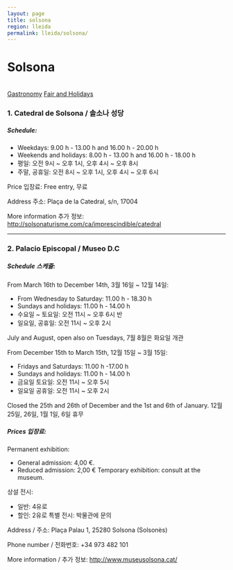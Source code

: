 ```yaml
---
layout: page
title: solsona
region: lleida
permalink: lleida/solsona/
---
```


# Solsona
<br>
<a class="btn btn-info" href="gastronomy" role="button">Gastronomy</a>
<a class="btn btn-info" href="fair_and_holiday" role="button">Fair and Holidays</a>

### 1. Catedral de Solsona / 솔소나 성당

##### Schedule:
* Weekdays: 9.00 h - 13.00 h and 16.00 h - 20.00 h
* Weekends and holidays: 8.00 h - 13.00 h and 16.00 h - 18.00 h
* 평일: 오전 9시 ~ 오후 1시, 오후 4시 ~ 오후 8시
* 주말, 공휴일: 오전 8시 ~ 오후 1시, 오후 4시 ~ 오후 6시

Price 입장료:
Free entry, 무료

Address 주소:
Plaça de la Catedral, s/n, 17004

More information 추가 정보: <http://solsonaturisme.com/ca/imprescindible/catedral>

---

### 2. Palacio Episcopal / Museo D.C

##### Schedule 스케줄:
From March 16th to December 14th, 3월 16일 ~ 12월 14일:
* From Wednesday to Saturday: 11.00 h - 18.30 h
* Sundays and holidays: 11.00 h - 14.00 h
* 수요일 ~ 토요일: 오전 11시 ~ 오후 6시 반
* 일요일, 공휴일: 오전 11시 ~ 오후 2시

July and August, open also on Tuesdays, 7월 8월은 화요일 개관

From December 15th to March 15th, 12월 15일 ~ 3월 15일:
* Fridays and Saturdays: 11.00 h -17.00 h
* Sundays and holidays: 11.00 h - 14.00 h
* 금요일 토요일: 오전 11시 ~ 오후 5시
* 일요일 공휴일: 오전 11시 ~ 오후 2시

Closed the 25th and 26th of December and the 1st and 6th of January.
12월 25일, 26일, 1월 1일, 6일 휴무

##### Prices 입장료:

Permanent exhibition:
* General admission: 4,00 €.
* Reduced admission: 2,00 €
Temporary exhibition: consult at the museum.

상설 전시:
* 일반: 4유로
* 할인: 2유로
특별 전시: 박물관에 문의

Address / 주소:
Plaça Palau 1, 25280 Solsona (Solsonès)

Phone number / 전화번호: +34 973 482 101

More information / 추가 정보: <http://www.museusolsona.cat/>
​
